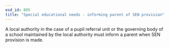 ```yaml
---
esd_id: 805
title: "Special educational needs - informing parent of SEN provision"
---
```


A local authority in the case of a pupil referral unit or the governing body of a school maintained by the local authority must inform a parent when SEN provision is made.

